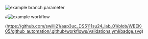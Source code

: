 ![example branch parameter](https://github.com/github/docs/actions/workflows/validations.yml/badge.svg?branch=WEEK-05/github_automation)

#![example workflow](https://github.com/swilli21/aap3uc_DS5111su24_lab_01/blob/WEEK-05/github_automation/.github/workflows/validations.yml/badge.svg)


(https://github.com/swilli21/aap3uc_DS5111su24_lab_01/blob/WEEK-05/github_automation/.github/workflows/validations.yml/badge.svg)
